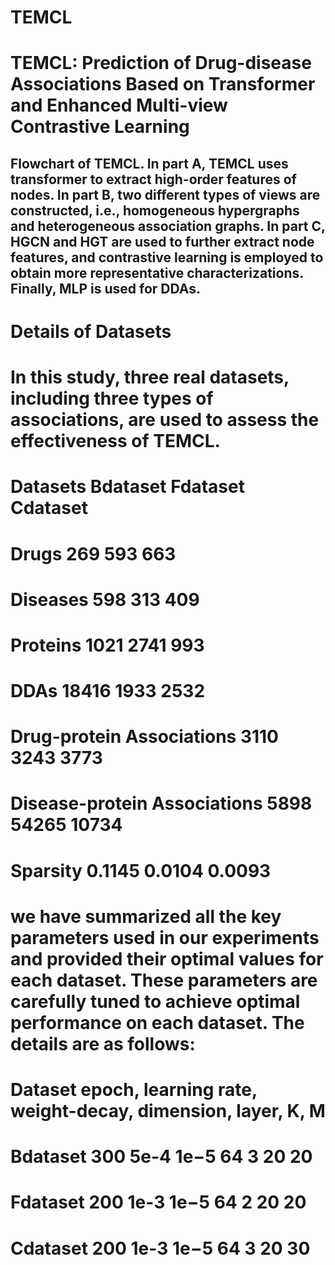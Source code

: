 # TEMCL
# TEMCL: Prediction of Drug-disease Associations Based on Transformer and Enhanced Multi-view Contrastive Learning
## Flowchart of TEMCL. In part A, TEMCL uses transformer to extract high-order features of nodes. In part B, two different types of views are constructed, i.e., homogeneous hypergraphs and heterogeneous association graphs. In part C, HGCN and HGT are used to further extract node features, and contrastive learning is employed to obtain more representative characterizations. Finally, MLP is used for DDAs.
# Details of Datasets
# In this study, three real datasets, including three types of associations, are used to assess the effectiveness of TEMCL.
# Datasets	Bdataset	Fdataset	Cdataset
# Drugs	269	593	663
# Diseases	598	313	409
# Proteins	1021	2741	993
# DDAs	18416	1933	2532
# Drug-protein Associations	3110	3243	3773
# Disease-protein Associations	5898	54265	10734
# Sparsity	0.1145	0.0104	0.0093
# we have summarized all the key parameters used in our experiments and provided their optimal values for each dataset. These parameters are carefully tuned to achieve optimal performance on each dataset. The details are as follows:
# Dataset	epoch, learning rate, weight-decay, dimension, layer, K, M						
# Bdataset	300	5e-4	1e−5	64	3	20	20
# Fdataset	200	1e-3	1e−5	64	2	20	20
# Cdataset	200	1e-3	1e−5	64	3	20	30
